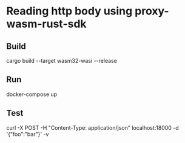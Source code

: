 # Reading http body using proxy-wasm-rust-sdk 

## Build
cargo build --target wasm32-wasi --release

## Run 
docker-compose up

## Test
curl -X POST -H "Content-Type: application/json"  localhost:18000 -d '{"foo":"bar"}' -v
